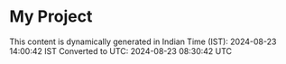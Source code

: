 # My Project

This content is dynamically generated in Indian Time (IST): 2024-08-23 14:00:42 IST
Converted to UTC: 2024-08-23 08:30:42 UTC
